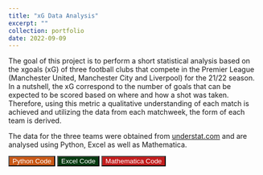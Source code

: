 ```yaml
---
title: "xG Data Analysis"
excerpt: ""
collection: portfolio
date: 2022-09-09
---
```


The goal of this project is to perform a short statistical analysis based on the xgoals (xG) of three football clubs that compete in the Premier League (Manchester United, Manchester City and Liverpool) for the 21/22 season. In a nutshell, the xG correspond to the number of goals that can be expected to be scored based on where and how a shot was taken. Therefore, using this metric a qualitative understanding of each match is achieved and utilizing the data from each matchweek, the form of each team is derived.

The data for the three teams were obtained from [understat.com](https://understat.com/) and are analysed using Python, Excel as well as Mathematica. 

<button style="background-color:#c95816; color:white" onclick="location.href='https://github.com/lkazantzi/xG-gh-pg/tree/main'" type="button"> Python Code </button>
<button style="background-color:#063b11; color:white" onclick="location.href='https://github.com/lkazantzi/xG-gh-pg/tree/xG-gh-pg-excel'" type="button"> Excel Code </button>
<button style="background-color:#c21d1d; color:white" onclick="location.href='https://github.com/lkazantzi/xG-gh-pg/tree/xG-gh-pg-mathematica'" type="button"> Mathematica Code </button>
